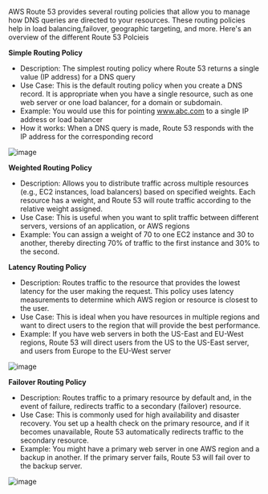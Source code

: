 AWS Route 53 provides several routing policies that allow you to manage how DNS queries are directed to your resources. These routing policies help in load balancing,failover, geographic targeting, and more. Here's an overview of the different Route 53 Polcieis

**Simple Routing Policy**
- Description: The simplest routing policy where Route 53 returns a single value (IP address) for a DNS query
- Use Case: This is the default routing policy when you create a DNS record. It is appropriate when you have a single resource, such as one web server or one load balancer, for a domain or subdomain.
- Example: You would use this for pointing www.abc.com to a single IP address or load balancer
- How it works: When a DNS query is made, Route 53 responds with the IP address for the corresponding record

![image](https://github.com/user-attachments/assets/3f64ceba-bbab-450c-8595-c8b9826f0b68)

**Weighted Routing Policy**
- Description: Allows you to distribute traffic across multiple resources (e.g., EC2 instances, load balancers) based on specified weights. Each resource has a weight, and Route 53 will route traffic according to the relative weight assigned.
- Use Case: This is useful when you want to split traffic between different servers, versions of an application, or AWS regions
- Example: You can assign a weight of 70 to one EC2 instance and 30 to another, thereby directing 70% of traffic to the first instance and 30% to the second.

**Latency Routing Policy**
- Description: Routes traffic to the resource that provides the lowest latency for the user making the request. This policy uses latency measurements to determine which AWS region or resource is closest to the user.
- Use Case: This is ideal when you have resources in multiple regions and want to direct users to the region that will provide the best performance.
- Example: If you have web servers in both the US-East and EU-West regions, Route 53 will direct users from the US to the US-East server, and users from Europe to the EU-West server

![image](https://github.com/user-attachments/assets/d8ad4d1c-919e-4268-84c4-4c41fcdf9a19)

**Failover Routing Policy**
- Description: Routes traffic to a primary resource by default and, in the event of failure, redirects traffic to a secondary (failover) resource.
- Use Case: This is commonly used for high availability and disaster recovery. You set up a health check on the primary resource, and if it becomes unavailable, Route 53 automatically redirects traffic to the secondary resource.
- Example: You might have a primary web server in one AWS region and a backup in another. If the primary server fails, Route 53 will fail over to the backup server.

![image](https://github.com/user-attachments/assets/800e934f-be1a-490e-b492-d72809ce7447)



